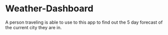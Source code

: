 # Weather-Dashboard

A person traveling is able to use to this app to find out the 5 day forecast of the current city they are in.